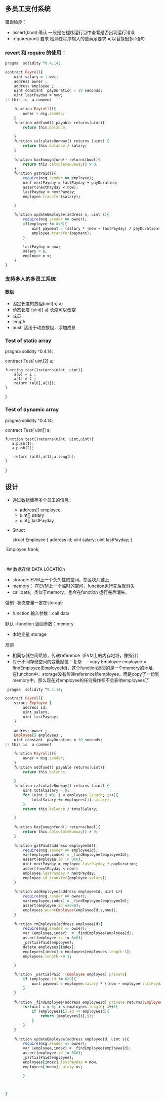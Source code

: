 ## 多员工支付系统
错误检测：
- assert(bool) 确认 一般是在程序运行当中查看是否出现运行错误
- require(bool) 要求 检测在程序输入的值满足要求
可以替换很多if语句

### revert 和 require 的使用：


```ruby
pragma  solidity ^0.4.14;

contract Payroll{
    uint salary = 1 wei;
    address owner ;
    address employee ;
    uint constant  payDuration = 10 seconds;
    uint lastPayday = now;
// this is  a comment 

    function Payroll(){
        owner = msg.sender;
    }
    function addfund() payable returns(uint){
        return this.balance;
        
    }
    function calculateRunway() returns (uint) {
        return this.balance / salary;
    }
    
    function hasEnoughfund() returns(bool){
        return this.calculateRunway() > 0;
    }
    function gatPaid(){
        require(msg.sender == employee);
        uint nextPayday = lastPayday + payDuration;
        assert(nextPayday < now);
        lastPayday = nextPayday;
        employee.transfer(salary);

    }
    
    function updateEmployee(address x, uint s){
        require(msg.sender == owner);
        if(employee != 0x0){
            uint payment = (salary * (now - lastPayday) / payDuration);
            employee.transfer(payment);
        }

        lastPayday = now;
        salary = s;
        employee = x;
    }
}
```


### 支持多人的多员工系统

#### 数组
- 固定长度的数组(uint[5] a)
- 动态长度 (uint[] a) 长度可以改变
- 成员
 - length
 - push 适用于动态数组，添加成员
 
### Test of static array
 
 
 
 pragma  solidity ^0.4.14;

contract Test{
    uint[2] a;
    
    function test()returns(uint, uint){
        a[0] = 1 ;
        a[1] = 2 ;
        return (a[0],a[1]);
    }
    
}

 
 
### Test of dynamic array

 
 
pragma  solidity ^0.4.14;

contract Test{
    uint[] a;
    
    function test()returns(uint, uint,uint){
       a.push(1);
       a.push(2);
       
        return (a[0],a[1],a.length);
    }
    
}

 
 
## 设计
- 通过数组储存多个员工的信息：
    - address[] employee
    - uint[] salary
    - uint[] lastPayday
- Struct



  struct Employee {
    address id;
    uint salary;
    uint lastPayday;
  }
  
  Employee frank;
  
  
  
  ## 数据存储 DATA LOCATIOn
 
 - storage: EVM上一个永久性的空间，在区块儿链上
 - memory： 在EVM上一个临时的空间，function运行完后就消失
 - call data，类似于memory，也会在function 运行完后消失。
 
 强制
 -状态变量一定在storage
 - function 输入参数：call data
 
 默认
 -function 返回参数：memory
 - 本地变量 storage
 
 规则
 - 相同存储空间赋值，传递reference（EVM上的内存地址，像指针）
 - 对于不同存储空间的变量赋值：复杂
    - copy Employee employee = findEmployee(EmployeeId)，这个function返回的是一个memory的地址，在funciton中，storage没有传递reference给employee，而是copy了一份到memory中，那么现在对employee的任何操作都不会影响employees了

    
    
    
```ruby
 pragma  solidity ^0.4.14;

contract Payroll{
    struct Employee {
        address id;
        uint salary;
        uint lastPayday;
    }
    
    address owner ;
    Employee[] employees ;
    uint constant  payDuration = 10 seconds;
// this is  a comment 

    function Payroll(){
        owner = msg.sender;
    }
    function addfund() payable returns(uint){
        return this.balance;
        
    }
    function calculateRunway() returns (uint) {
        uint totalSalary = 0;
        for (uint i =0; i < employees.length; i++){
            totalSalary += employees[i].salary;
        }
        return this.balance / totalSalary;

    }
    
    function hasEnoughfund() returns(bool){
        return this.calculateRunway() > 0;
    }
    
    function gatPaid(address employeeId){
        require(msg.sender == employeeId);
        var(employee,index) = _findEmployee(employeeId);
        assert(employee.id != 0x0);
        uint nextPayday = employee.lastPayday + payDuration;
        assert(nextPayday < now);
        employee.lastPayday = nextPayday;
        employee.id.transfer(employee.salary);
    }
    
    function addEmployee(address employeeId, uint s){
        require(msg.sender == owner);
        var(employee,index) = _findEmployee(employeeId);
        assert(employee.id ==0x0);
        employees.push(Employee(employeeId,s,now));
    }
    
    function rmEmployee(address employeeId){
        require(msg.sender == owner);
        var (employee,index)  = _findEmployee(employeeId);
        assert(employee.id != 0x0);
        _partialPaid(employee);
        delete employees[index];
        employees[index] = employees[employees.length-1];
        employees.length -= 1;

    }
    
    function _partialPaid  (Employee employee) private{
        if (employee.id != 0X0){
            uint payment = employee.salary * ((now - employee.lastPayday)/payDuration);
        }
    }
    
    function _findEmployee(address employeeId) private returns(Employee, uint) {
        for(uint i = 0; i < employees.length; i++){
            if (employees[i].id == employeeId){
                return (employees[i],i);
            }
        }
    }
    
    function updateEmployee(address employeeId, uint s){
        require(msg.sender == owner);
        var (employee,index) = _findEmployee(employeeId);
        assert(employee.id != 0X0);
        _partialPaid(employee);
        employees[index].lastPayday = now;
        employees[index].salary =s;

        }

    
    
}
```
